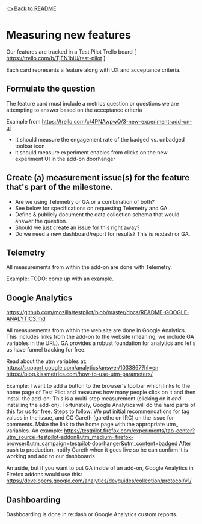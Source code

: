 [👈 Back to README](../../README.md)

# Measuring new features

Our features are tracked in a Test Pilot Trello board [ https://trello.com/b/TjEN1biU/test-pilot ].

Each card represents a feature along with UX and acceptance criteria.

## Formulate the question

The feature card must include a metrics question or questions we are attempting to answer based on the acceptance criteria

Example from https://trello.com/c/4PNAwpwQ/3-new-experiment-add-on-ui

- It should measure the engagement rate of the badged vs. unbadged toolbar icon
- it should measure experiment enables from clicks on the new experiment UI in the add-on doorhanger

## Create (a) measurement issue(s) for the feature that's part of the milestone.

- Are we using Telemetry or GA or a combination of both?
- See below for specifications on requesting Telemetry and GA.
- Define & publicly document the data collection schema that would answer the question.
- Should we just create an issue for this right away?
- Do we need a new dashboard/report for results? This is re:dash or GA.

## Telemetry

All measurements from within the add-on are done with Telemetry.

Example: TODO: come up with an example.

## Google Analytics

https://github.com/mozilla/testpilot/blob/master/docs/README-GOOGLE-ANALYTICS.md

All measurements from within the web site are done in Google Analytics.  This includes links from the add-on to the website (meaning, we include GA variables in the URL).  GA provides a robust foundation for analytics and let's us have funnel tracking for free.

Read about the utm variables at:
https://support.google.com/analytics/answer/1033867?hl=en
https://blog.kissmetrics.com/how-to-use-utm-parameters/


Example:  I want to add a button to the browser's toolbar which links to the home page of Test Pilot and measures how many people click on it and then install the add-on:
This is a multi-step measurement (clicking on it *and* installing the add-on).  Fortunately, Google Analytics will do the hard parts of this for us for free.  Steps to follow:
We put initial recommendations for tag values in the issue, and CC Gareth (garethc on IRC) on the issue for comments.
Make the link to the home page with the appropriate utm_ variables.  An example: https://testpilot.firefox.com/experiments/tab-center?utm_source=testpilot-addon&utm_medium=firefox-browser&utm_campaign=testpilot-doorhanger&utm_content=badged
After push to production, notify Gareth when it goes live so he can confirm it is working and add to our dashboards

An aside, but if you want to put GA inside of an add-on, Google Analytics in Firefox addons would use this: https://developers.google.com/analytics/devguides/collection/protocol/v1/

## Dashboarding

Dashboarding is done in re:dash or Google Analytics custom reports.

